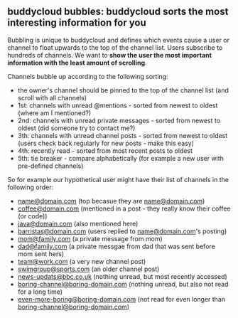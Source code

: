 buddycloud bubbles: buddycloud sorts the most interesting information for you
-----------------------------------------------------------------------------

Bubbling is unique to buddycloud and defines which events cause a user
or channel to float upwards to the top of the channel list. Users subscribe 
to hundreds of channels. We want to **show the user the most important information with the least
amount of scrolling**. 

Channels bubble up according to the following sorting:

-   the owner's channel should be pinned to the top of the channel list
    (and scroll with all channels)
-   1st: channels with unread @mentions - sorted from newest to oldest (where am I mentioned?)
-   2nd: channels with unread private messages - sorted from newest to oldest (did someone try to contact me?)
-   3th: channels with unread channel posts - sorted from newest to oldest (users check back regularly for new posts - make this easy)
-   4th: recently read - sorted from most recent posts to oldest
-   5th: tie breaker - compare alphabetically (for example a new user with pre-defined channels)

So for example our hypothetical user might have their list of channels
in the following order:

-   name@domain.com (top becasue they are name@domain.com)
-   coffee@domain.com (mentioned in a post - they really know their
    coffee (or code))
-   java@domain.com (also mentioned here)
-   barristas@domain.com (users replied to name@domain.com's posting)
-   mom@family.com (a private message from mom)
-   dad@family.com (a private messgae from dad that was sent before mom
    sent hers)
-   team@work.com (a very new channel post)
-   swimgroup@sports.com (an older channel post)
-   news-updats@bbc.co.uk (nothing unread, but most recently accessed)
-   boring-channel@boring-domain.com (nothing unread, but also not read
    for a long time)
-   even-more-boring@boring-domain.com (not read for even longer than
    boring-channel@boring-domain.com)
